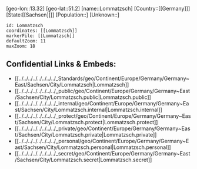 ﻿---
location: [51.2,13.32]
mapzoom: [7,12] 
mapmarker: city 
type: City
tags:
- geo/City


SpocWebEntityId: 32080
isDeleted: false
confidential: public

---
[geo-lon::13.32]
[geo-lat::51.2]
[name::Lommatzsch]
[Country::[[Germany]]]
[State:[[Sachsen]]]]
[Population::]
[Unknown::]


```leaflet
id: Lommatzsch
coordinates: [[Lommatzsch]]
markerFile: [[Lommatzsch]]
defaultZoom: 11 
maxZoom: 18
```


## Confidential Links & Embeds: 
- [[../../../../../../../../_Standards/geo/Continent/Europe/Germany/Germany~East/Sachsen/City/Lommatzsch|Lommatzsch]] 
- [[../../../../../../../../_public/geo/Continent/Europe/Germany/Germany~East/Sachsen/City/Lommatzsch.public|Lommatzsch.public]] 
- [[../../../../../../../../_internal/geo/Continent/Europe/Germany/Germany~East/Sachsen/City/Lommatzsch.internal|Lommatzsch.internal]] 
- [[../../../../../../../../_protect/geo/Continent/Europe/Germany/Germany~East/Sachsen/City/Lommatzsch.protect|Lommatzsch.protect]] 
- [[../../../../../../../../_private/geo/Continent/Europe/Germany/Germany~East/Sachsen/City/Lommatzsch.private|Lommatzsch.private]] 
- [[../../../../../../../../_personal/geo/Continent/Europe/Germany/Germany~East/Sachsen/City/Lommatzsch.personal|Lommatzsch.personal]] 
- [[../../../../../../../../_secret/geo/Continent/Europe/Germany/Germany~East/Sachsen/City/Lommatzsch.secret|Lommatzsch.secret]] 
